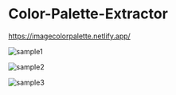 # Color-Palette-Extractor
https://imagecolorpalette.netlify.app/

![sample1](https://github.com/user-attachments/assets/bc4641b1-dab2-4c46-b06d-2382e5cfb868)

![sample2](https://github.com/user-attachments/assets/8e847d3b-e6d7-4034-b830-4e0fb73e2681)


![sample3](https://github.com/user-attachments/assets/2fe06362-89d4-445e-a3b1-9f52bdd3b58b)
